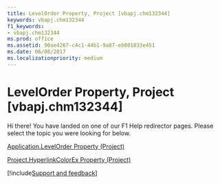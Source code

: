```yaml
---
title: LevelOrder Property, Project [vbapj.chm132344]
keywords: vbapj.chm132344
f1_keywords:
- vbapj.chm132344
ms.prod: office
ms.assetid: 90ae4267-c4c1-44b1-9a87-eb801833e451
ms.date: 06/08/2017
ms.localizationpriority: medium
---
```



# LevelOrder Property, Project [vbapj.chm132344]

Hi there! You have landed on one of our F1 Help redirector pages. Please select the topic you were looking for below.

[Application.LevelOrder Property (Project)](https://msdn.microsoft.com/library/c8cf70bb-7808-48c4-43b4-c7f693d4613d%28Office.15%29.aspx)

[Project.HyperlinkColorEx Property (Project)](https://msdn.microsoft.com/library/ee305b13-9375-47d4-4cae-c81af86f3606%28Office.15%29.aspx)

[!include[Support and feedback](~/includes/feedback-boilerplate.md)]